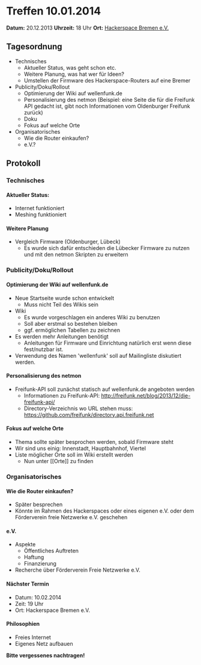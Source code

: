 # Treffen 10.01.2014

**Datum:** 20.12.2013 **Uhrzeit:** 18 Uhr **Ort:** [Hackerspace Bremen e.V.](http://http://www.hackerspace-bremen.de)

## Tagesordnung

* Technisches
  * Aktueller Status, was geht schon etc.
  * Weitere Planung, was hat wer für Ideen?
  * Umstellen der Firmware des Hackerspace-Routers auf eine Bremer
* Publicity/Doku/Rollout
  * Optimierung der Wiki auf wellenfunk.de
  * Personalisierung des netmon (Beispiel: eine Seite die für die Freifunk API gedacht ist, gibt noch Informationen vom Oldenburger Freifunk zurück)
  * Doku
  * Fokus auf welche Orte
* Organisatorisches
  * Wie die Router einkaufen?
  * e.V.?

## Protokoll

### Technisches

#### Aktueller Status:

* Internet funktioniert
* Meshing funktioniert

#### Weitere Planung

* Vergleich Firmware (Oldenburger, Lübeck)
  * Es wurde sich dafür entschieden die Lübecker Firmware zu nutzen und mit den netmon Skripten zu erweitern

### Publicity/Doku/Rollout

#### Optimierung der Wiki auf wellenfunk.de
* Neue Startseite wurde schon entwickelt
  * Muss nicht Teil des Wikis sein 
* Wiki
  * Es wurde vorgeschlagen ein anderes Wiki zu benutzen
  * Soll aber erstmal so bestehen bleiben
  * ggf. ermöglichen Tabellen zu zeichnen
* Es werden mehr Anleitungen benötigt
  * Anleitungen für Firmware und Einrichtung natürlich erst wenn diese fest/nutzbar ist.
* Verwendung des Namen 'wellenfunk' soll auf Mailingliste diskutiert werden.
 

#### Personalisierung des netmon

* Freifunk-API soll zunächst statisch auf wellenfunk.de angeboten werden
  * Informationen zu Freifunk-API: http://freifunk.net/blog/2013/12/die-freifunk-api/
  * Directory-Verzeichnis wo URL stehen muss: https://github.com/freifunk/directory.api.freifunk.net

#### Fokus auf welche Orte

* Thema sollte später besprochen werden, sobald Firmware steht
* Wir sind uns einig: Innenstadt, Hauptbahnhof, Viertel
* Liste möglicher Orte soll im Wiki erstellt werden
  * Nun unter [[Orte]] zu finden 

### Organisatorisches

#### Wie die Router einkaufen?

* Später besprechen
* Könnte im Rahmen des Hackerspaces oder eines eigenen e.V. oder dem Förderverein freie Netzwerke e.V. geschehen

#### e.V.

* Aspekte
  * Öffentliches Auftreten
  * Haftung
  * Finanzierung
* Recherche über Förderverein Freie Netzwerke e.V. 

#### Nächster Termin

* Datum: 10.02.2014
* Zeit: 19 Uhr
* Ort: Hackerspace Bremen e.V.

#### Philosophien

* Freies Internet
* Eigenes Netz aufbauen

**Bitte vergessenes nachtragen!**
